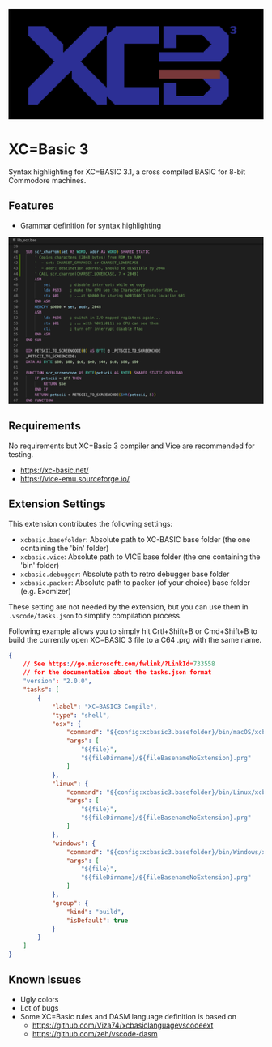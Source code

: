 ![xcbasic logo](images/icon.png)

# XC=Basic 3

Syntax highlighting for XC=BASIC 3.1, a cross compiled BASIC for 8-bit Commodore machines.

## Features

* Grammar definition for syntax highlighting

![Syntax highlighting](images/syntaxhighlighting.png)

## Requirements

No requirements but XC=Basic 3 compiler and Vice are recommended for testing.
* https://xc-basic.net/
* https://vice-emu.sourceforge.io/

## Extension Settings

This extension contributes the following settings:

* `xcbasic.basefolder`: Absolute path to XC-BASIC base folder (the one containing the 'bin' folder)
* `xcbasic.vice`: Absolute path to VICE base folder (the one containing the 'bin' folder)
* `xcbasic.debugger`: Absolute path to retro debugger base folder
* `xcbasic.packer`: Absolute path to packer (of your choice) base folder (e.g. Exomizer)

These setting are not needed by the extension, but you can use them in `.vscode/tasks.json` to simplify compilation process.

Following example allows you to simply hit Crtl+Shift+B or Cmd+Shift+B to build the currently open XC=BASIC 3 file to a C64 .prg with the same name.

```json
{
    // See https://go.microsoft.com/fwlink/?LinkId=733558
    // for the documentation about the tasks.json format
    "version": "2.0.0",
    "tasks": [
        {
            "label": "XC=BASIC3 Compile",
            "type": "shell",
            "osx": {
                "command": "${config:xcbasic3.basefolder}/bin/macOS/xcbasic3",
                "args": [
                    "${file}",
                    "${fileDirname}/${fileBasenameNoExtension}.prg"
                ]
            },
            "linux": {
                "command": "${config:xcbasic3.basefolder}/bin/Linux/xcbasic3",
                "args": [
                    "${file}",
                    "${fileDirname}/${fileBasenameNoExtension}.prg"
                ]
            },
            "windows": {
                "command": "${config:xcbasic3.basefolder}/bin/Windows/xcbasic3.exe",
                "args": [
                    "${file}",
                    "${fileDirname}/${fileBasenameNoExtension}.prg"
                ]
            },
            "group": {
                "kind": "build",
                "isDefault": true
            }
        }
    ]
}
```


## Known Issues

* Ugly colors
* Lot of bugs
* Some XC=Basic rules and DASM language definition is based on
  *  https://github.com/Viza74/xcbasiclanguagevscodeext
  *  https://github.com/zeh/vscode-dasm

